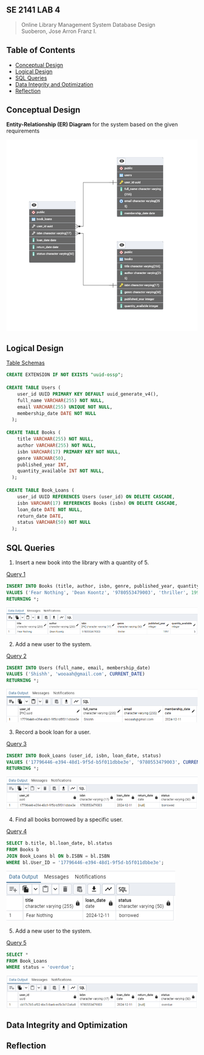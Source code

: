 ## SE 2141 LAB 4
> Online Library Management System Database Design <br>
> Suoberon, Jose Arron Franz I.

## Table of Contents

- [Conceptual Design](#conceptual-design)
- [Logical Design](#logical-design)
- [SQL Queries](#sql-queries)
- [Data Integrity and Optimization](#data-integrity-and-optimization)
- [Reflection](#reflection)


## Conceptual Design

<b>Entity-Relationship (ER) Diagram</b> for the system based on the given
requirements

![The ERD diagram of the system](conceptual_design.png)

## Logical Design

[Table Schemas](schema.sql)

```sql
CREATE EXTENSION IF NOT EXISTS "uuid-ossp";

CREATE TABLE Users (
    user_id UUID PRIMARY KEY DEFAULT uuid_generate_v4(),
    full_name VARCHAR(255) NOT NULL,
    email VARCHAR(255) UNIQUE NOT NULL,
    membership_date DATE NOT NULL
  );
  
CREATE TABLE Books (
    title VARCHAR(255) NOT NULL,
    author VARCHAR(255) NOT NULL,
    isbn VARCHAR(17) PRIMARY KEY NOT NULL,
    genre VARCHAR(50),
    published_year INT,
    quantity_available INT NOT NULL,
  );
  
CREATE TABLE Book_Loans (
    user_id UUID REFERENCES Users (user_id) ON DELETE CASCADE,
    isbn VARCHAR(17) REFERENCES Books (isbn) ON DELETE CASCADE,
    loan_date DATE NOT NULL,
    return_date DATE,
    status VARCHAR(50) NOT NULL
  );

```

## SQL Queries
1. Insert a new book into the library with a quantity of 5.

[Query 1](queries/1_output.sql)
```sql
INSERT INTO Books (title, author, isbn, genre, published_year, quantity_available) 
VALUES ('Fear Nothing', 'Dean Koontz', '9780553479003', 'thriller', 1997, 5)
RETURNING *;
```
![Output of query 1](queries/1_output.png)

2. Add a new user to the system.

[Query 2](queries/2_output.sql)
```sql
INSERT INTO Users (full_name, email, membership_date) 
VALUES ('Shishh', 'wooaah@gmail.com', CURRENT_DATE)
RETURNING *;
```
![Output of query 2](queries/2_output.png)

3. Record a book loan for a user.

[Query 3](queries/3_output.sql)
```sql
INSERT INTO Book_Loans (user_id, isbn, loan_date, status) 
VALUES ('17796446-e394-48d1-9f5d-b5f011dbbe3e', '9780553479003', CURRENT_DATE, 'borrowed')
RETURNING *;
```
![Output of query 3](queries/3_output.png)

4. Find all books borrowed by a specific user.

[Query 4](queries/4_output.sql)
```sql
SELECT b.title, bl.loan_date, bl.status
FROM Books b 
JOIN Book_Loans bl ON b.ISBN = bl.ISBN 
WHERE bl.User_ID = '17796446-e394-48d1-9f5d-b5f011dbbe3e';
```
![Output of query 4](queries/4_output.png)

5. Add a new user to the system.

[Query 5](queries/5_output.sql)
```sql
SELECT *
FROM Book_Loans
WHERE status = 'overdue';
```
![Output of query 5](queries/5_output.png)

## Data Integrity and Optimization



## Reflection



